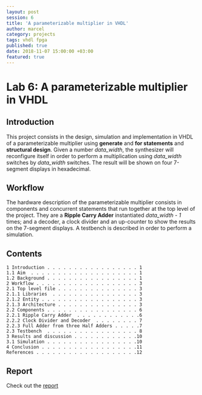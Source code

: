 ```yaml
---
layout: post
session: 6
title: 'A parameterizable multiplier in VHDL'
author: marcel
category: projects
tags: vhdl fpga
published: true
date: 2018-11-07 15:00:00 +03:00
featured: true
---
```


# Lab 6: A parameterizable multiplier in VHDL

## Introduction

This project consists in the design, simulation and implementation in VHDL of a parameterizable multiplier using **generate** and **for statements** and **structural design**. Given a number *data_width*, the synthesizer will reconfigure itself in order to perform a multiplication using *data_width* switches by *data_width* switches. The result will be shown on four 7-segment displays in hexadecimal.

## Workflow

The hardware description of the parameterizable multiplier consists in components and concurrent statements that run together at the top level of the project. They are a **Ripple Carry Adder** instantiated *data_width - 1* times; and a decoder, a clock divider and an up-counter to show the results on the 7-segment displays. A testbench is described in order to perform a simulation.

## Contents

```
1 Introduction . . . . . . . . . . . . . . . . . 1
1.1 Aim  . . . . . . . . . . . . . . . . . . . . 1
1.2 Background . . . . . . . . . . . . . . . . . 1
2 Workflow . . . . . . . . . . . . . . . . . . . 3
2.1 Top level file . . . . . . . . . . . . . . . 3
2.1.1 Libraries  . . . . . . . . . . . . . . . . 3
2.1.2 Entity . . . . . . . . . . . . . . . . . . 3
2.1.3 Architecture . . . . . . . . . . . . . . . 3
2.2 Components . . . . . . . . . . . . . . . . . 6
2.2.1 Ripple Carry Adder  . . . . . . . . . . . .6
2.2.2 Clock Divider and Decoder  . . . . . . . . 7
2.2.3 Full Adder from three Half Adders . . . . .7
2.3 Testbench  . . . . . . . . . . . . . . . . . 8
3 Results and discussion . . . . . . . . . . . .10
3.1 Simulation . . . . . . . . . . . . . . . . .10
4 Conclusion . . . . . . . . . . . . . . . . . .11
References . . . . . . . . . . . . . . . . . . .12
```

## Report

Check out the [report](report.pdf)
